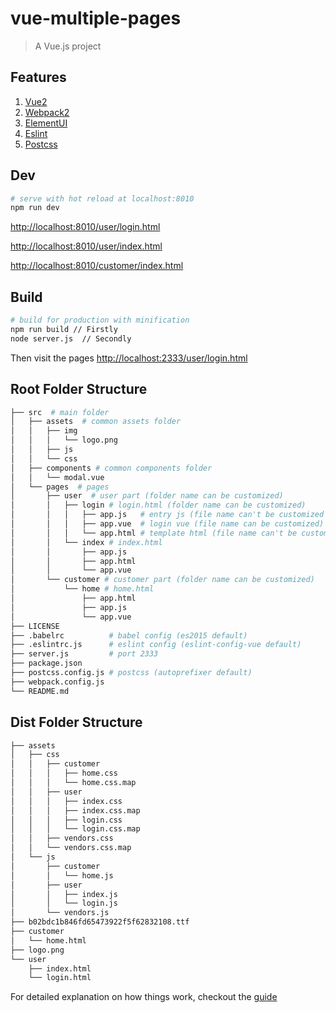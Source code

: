 # vue-multiple-pages

> A Vue.js project

## Features

1. [Vue2](https://github.com/vuejs/vue)
2. [Webpack2](https://github.com/webpack/webpack)
3. [ElementUI](https://github.com/ElemeFE/element)
4. [Eslint](https://github.com/eslint/eslint)
5. [Postcss](https://github.com/postcss/postcss)

## Dev

``` bash
# serve with hot reload at localhost:8010
npm run dev

```

[http://localhost:8010/user/login.html](http://localhost:8010/user/login.html)

[http://localhost:8010/user/index.html](http://localhost:8010/user/index.html)

[http://localhost:8010/customer/index.html](http://localhost:8010/customer/index.html)

## Build

``` bash
# build for production with minification
npm run build // Firstly
node server.js  // Secondly

```
Then visit the pages
[http://localhost:2333/user/login.html](http://localhost:2333/user/login.html)

## Root Folder Structure

```bash
├── src  # main folder
│   ├── assets  # common assets folder
│   │   ├── img
│   │   │   └── logo.png
│   │   ├── js
│   │   └── css
│   ├── components # common components folder
│   │   └── modal.vue
│   └── pages  # pages
│       ├── user  # user part (folder name can be customized)
│       │   ├── login # login.html (folder name can be customized)
│       │   │   ├── app.js   # entry js (file name can't be customized unless you change the webpack.config.js)
│       │   │   ├── app.vue  # login vue (file name can be customized)
│       │   │   └── app.html # template html (file name can't be customized unless you change the webpack.config.js)
│       │   └── index # index.html
│       │       ├── app.js
│       │       ├── app.html
│       │       └── app.vue
│       └── customer # customer part (folder name can be customized)
│           └── home # home.html
│               ├── app.html
│               ├── app.js
│               └── app.vue
├── LICENSE
├── .babelrc          # babel config (es2015 default)
├── .eslintrc.js      # eslint config (eslint-config-vue default)
├── server.js         # port 2333
├── package.json
├── postcss.config.js # postcss (autoprefixer default)
├── webpack.config.js
└── README.md
```

## Dist Folder Structure

```bash
├── assets
│   ├── css
│   │   ├── customer
│   │   │   ├── home.css
│   │   │   └── home.css.map
│   │   ├── user
│   │   │   ├── index.css
│   │   │   ├── index.css.map
│   │   │   ├── login.css
│   │   │   └── login.css.map
│   │   ├── vendors.css
│   │   └── vendors.css.map
│   └── js
│       ├── customer
│       │   └── home.js
│       ├── user
│       │   ├── index.js
│       │   └── login.js
│       └── vendors.js
├── b02bdc1b846fd65473922f5f62832108.ttf
├── customer
│   └── home.html
├── logo.png
└── user
    ├── index.html
    └── login.html
```

For detailed explanation on how things work, checkout the [guide](https://github.com/Plortinus/vue-multiple-pages)
